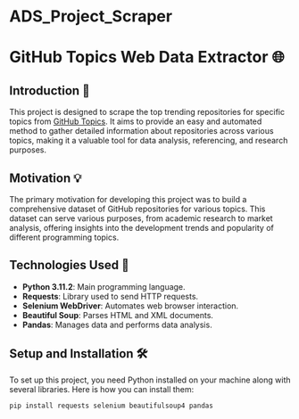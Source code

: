 # ADS_Project_Scraper

# GitHub Topics Web Data Extractor 🌐

## Introduction 📘
This project is designed to scrape the top trending repositories for specific topics from [GitHub Topics](https://github.com/topics). It aims to provide an easy and automated method to gather detailed information about repositories across various topics, making it a valuable tool for data analysis, referencing, and research purposes.

## Motivation 💡
The primary motivation for developing this project was to build a comprehensive dataset of GitHub repositories for various topics. This dataset can serve various purposes, from academic research to market analysis, offering insights into the development trends and popularity of different programming topics.

## Technologies Used 🔧
- **Python 3.11.2**: Main programming language.
- **Requests**: Library used to send HTTP requests.
- **Selenium WebDriver**: Automates web browser interaction.
- **Beautiful Soup**: Parses HTML and XML documents.
- **Pandas**: Manages data and performs data analysis.

## Setup and Installation 🛠️
To set up this project, you need Python installed on your machine along with several libraries. Here is how you can install them:
```bash
pip install requests selenium beautifulsoup4 pandas
